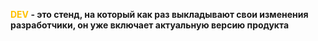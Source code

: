 
**<font color="#ffc000">DEV</font> - это стенд, на который как раз выкладывают свои изменения разработчики, он уже включает актуальную версию продукта**